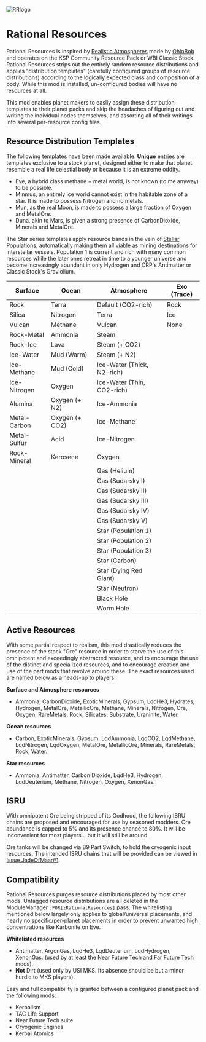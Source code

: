 ![RRlogo](https://raw.githubusercontent.com/JadeOfMaar/RealisticResources/master/RRlogo.png)
# Rational Resources
Rational Resources is inspired by [Realistic Atmospheres](https://github.com/OhioBob/Realistic-Atmospheres) made by [OhioBob](https://github.com/OhioBob/) and operates on the KSP Community Resource Pack or WBI Classic Stock.
Rational Resources strips out the entirely random resource distributions and applies "distribution templates" (carefully configured groups of resource distributions) according to the logically expected class and composition of a body. While this mod is installed, un-configured bodies will have no resources at all.

This mod enables planet makers to easily assign these distribution templates to their planet packs and skip the headaches of figuring out and writing the individual nodes themselves, and assorting all of their writings into several per-resource config files.

## Resource Distribution Templates
The following templates have been made available. **Unique** entries are templates exclusive to a stock planet, designed either to make that planet resemble a real life celestial body or because it is an extreme oddity.
* Eve, a hybrid class methane + metal world, is not known (to me anyway) to be possible.
* Minmus, an entirely ice world cannot exist in the habitable zone of a star. It is made to possess Nitrogen and no metals.
* Mun, as the real Moon, is made to possess a large fraction of Oxygen and MetalOre.
* Duna, akin to Mars, is given a strong presence of CarbonDioxide, Minerals and MetalOre.

The Star series templates apply resource bands in the vein of [Stellar Populations](https://en.wikipedia.org/wiki/Stellar_population), automatically making them all viable as mining destinations for interstellar vessels. Population 1 is current and rich with many common resources while the later ones retreat in time to a younger universe and become increasingly abundant in only Hydrogen and CRP's Antimatter or Classic Stock's Graviolium.

| Surface | Ocean | Atmosphere | Exo (Trace) |
| --- | --- | --- | --- |
| Rock | Terra | Default (CO2-rich) | Rock |
| Silica | Nitrogen | Terra |  Ice |
| Vulcan | Methane | Vulcan |  None |
| Rock-Metal | Ammonia | Steam |
| Rock-Ice | Lava | Steam (+ CO2) | |
| Ice-Water | Mud (Warm) | Steam (+ N2) |
| Ice-Methane | Mud (Cold) | Ice-Water (Thick, N2-rich) |
| Ice-Nitrogen | Oxygen | Ice-Water (Thin, CO2-rich) |
| Alumina | Oxygen (+ N2) | Ice-Ammonia |
| Metal-Carbon | Oxygen (+ CO2) | Ice-Methane |
| Metal-Sulfur | Acid | Ice-Nitrogen |
| Rock-Mineral | Kerosene | Oxygen |
| | | Gas (Helium) |
| | | Gas (Sudarsky I) |
| | | Gas (Sudarsky II) |
| | | Gas (Sudarsky III) |
| | | Gas (Sudarsky IV) |
| | | Gas (Sudarsky V) |
| | | Star (Population 1) |
| | | Star (Population 2) |
| | | Star (Population 3) |
| | | Star (Carbon) |
| | | Star (Dying Red Giant) |
| | | Star (Neutron) |
| | | Black Hole |
| | | Worm Hole |

## Active Resources
With some partial respect to realism, this mod drastically reduces the presence of the stock "Ore" resource in order to starve the use of this omnipotent and exceedingly abstracted resource, and to encourage the use of the distinct and specialized resources, and to encourage creation and use of the part mods that revolve around these. The exact resources used are named below as a heads-up to players:

**Surface and Atmosphere resources**
* Ammonia, CarbonDioxide, ExoticMinerals, Gypsum, LqdHe3, Hydrates, Hydrogen, MetalOre, MetallicOre, Methane, Minerals, Nitrogen, Ore, Oxygen, RareMetals, Rock, Silicates, Substrate, Uraninite, Water.

**Ocean resources**
* Carbon, ExoticMinerals, Gypsum, LqdAmmonia, LqdCO2, LqdMethane, LqdNitrogen, LqdOxygen, MetalOre, MetallicOre, Minerals, RareMetals, Rock, Water.

**Star resources**
* Ammonia, Antimatter, Carbon Dioxide, LqdHe3, Hydrogen, LqdDeuterium, Methane, Nitrogen, Oxygen, XenonGas.

## ISRU
 With omnipotent Ore being stripped of its Godhood, the following ISRU chains are proposed and encouraged for use by seasoned modders. Ore abundance is capped to 5% and its presence chance to 80%. It will be inconvenient for most players... but it will still be around.

Ore tanks will be changed via B9 Part Switch, to hold the cryogenic input resources. The intended ISRU chains that will be provided can be viewed in [Issue JadeOfMaar#1](https://github.com/JadeOfMaar/RealisticResources/issues/1).

## Compatibility
Rational Resources purges resource distributions placed by most other mods. Untagged resource distributions are all deleted in the ModuleManager `:FOR[zRationalResources]` pass. The whitelisting mentioned below largely only applies to global/universal placements, and nearly no specific/per-planet placements in order to prevent unwanted high concentrations like Karbonite on Eve.

**Whitelisted resources**
* Antimatter, ArgonGas, LqdHe3, LqdDeuterium, LqdHydrogen, XenonGas. (used by at least the Near Future Tech and Far Future Tech mods).
* __Not__ Dirt (used only by USI MKS. Its absence should be but a minor hurdle to MKS players).

Easy and full compatibility is granted between a configured planet pack and the following mods:
* Kerbalism
* TAC Life Support
* Near Future Tech suite
* Cryogenic Engines
* Kerbal Atomics
